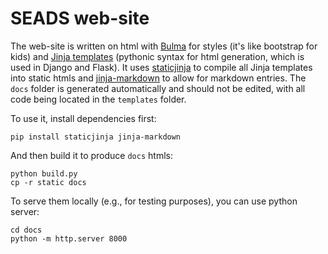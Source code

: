 # SEADS web-site

The web-site is written on html with [Bulma](https://bulma.io/documentation/) for styles (it's like bootstrap for kids) and [Jinja templates](https://jinja.palletsprojects.com/en/3.1.x/) (pythonic syntax for html generation, which is used in Django and Flask). It uses [staticjinja](https://github.com/staticjinja/staticjinja) to compile all Jinja templates into static htmls and [jinja-markdown](https://github.com/jpsca/jinja-markdown) to allow for markdown entries. The `docs` folder is generated automatically and should not be edited, with all code being located in the `templates` folder.

To use it, install dependencies first:
```
pip install staticjinja jinja-markdown
```

And then build it to produce `docs` htmls:

```
python build.py
cp -r static docs
```

To serve them locally (e.g., for testing purposes), you can use python server:
```
cd docs
python -m http.server 8000
```
